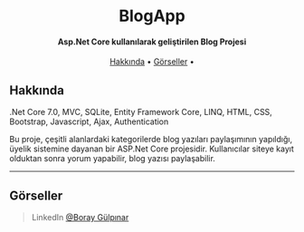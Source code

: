 
<h1 align="center">
  <br>
  BlogApp
  <br>
</h1>

<h4 align="center">Asp.Net Core kullanılarak geliştirilen Blog Projesi</h4>

<p align="center">
  <a href="#hakkında">Hakkında</a> •
  <a href="#görseller">Görseller</a> •
</p>


## Hakkında
.Net Core 7.0, MVC, SQLite, Entity Framework Core, LINQ, HTML, CSS, Bootstrap, Javascript, Ajax, Authentication

Bu proje, çeşitli alanlardaki kategorilerde blog yazıları paylaşımının yapıldığı, üyelik sistemine dayanan bir ASP.Net Core projesidir.
Kullanıcılar siteye kayıt olduktan sonra yorum yapabilir, blog yazısı paylaşabilir.

---

## Görseller




 
 


> LinkedIn [@Boray Gülpınar](https://www.linkedin.com/in/boray-gulpinar/)

